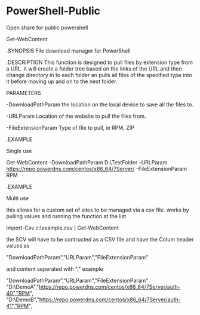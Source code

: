 # PowerShell-Public
Open share for public powershell

Get-WebContent

.SYNOPSIS
File download manager for PowerShell

.DESCRIPTION
This function is designed to pull files by extension type from a URL. it will create a folder tree based on the
links of the URL and then change directory in to each folder an pulls all files of the specified type into it before moving up and on to the next folder.

PARAMETERS

-DownloadPathParam the location on the local device to save all the files to.

-URLParam Location of the website to pull the files from.

-FileExtensionParam Type of file to pull, ie RPM, ZIP
      
.EXAMPLE

Single use

Get-WebContent -DownloadPathParam D:\TestFolder -URLParam https://repo.powerdns.com/centos/x86_64/7Server/ -FileExtensionParam RPM

.EXAMPLE

Multi use

this allows for a custom set of sites to be managed via a csv file. works by pulling values and running the function at the list

Import-Csv c:\example.csv | Get-WebContent

the SCV will have to be contructed as a CSV file and have the Colum header values as 

"DownloadPathParam","URLParam","FileExtensionParam"

and content seperated with "," example

"DownloadPathParam","URLParam","FileExtensionParam"
"D:\DemoA","https://repo.powerdns.com/centos/x86_64/7Server/auth-40","RPM",
"D:\DemoB","https://repo.powerdns.com/centos/x86_64/7Server/auth-41","RPM",

